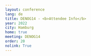 ```yaml
---
layout: conference
lang: de
title: DENOG14 - <b>Attendee Info</b>
year: 2022
city: Hamburg
home: true
meeting: DENOG14
order: 20
nolink: True
---
```


